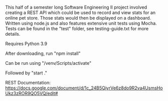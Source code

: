 This half of a semester long Software Engineering II project involved creating a REST API which could be used to record and view stats for an online pet store. Those stats would then be displayed on a dashboard. Written using node.js and also features extensive unit tests using Mocha. Tests can be found in the "test" folder, see testing-guide.txt for more details.

Requires Python 3.9

After downloading, run "npm install"

Can be run using "/venv/Scripts/activate"

Followed by "start ."

REST Documentation:
https://docs.google.com/document/d/1c_24B5QjyrVe6z8do9R2va4UsmsHoUkz3zROR9QO5VQ/edit#
